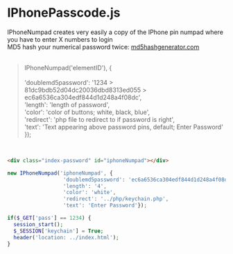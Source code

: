 # IPhonePasscode.js
IPhoneNumpad creates very easily a copy of the IPhone pin numpad where you have to enter X numbers to login<br>
MD5 hash your numerical password twice: <a href="https://www.md5hashgenerator.com"> md5hashgenerator.com </a><br><br>
> IPhoneNumpad('elementID'), { <br><br>
> 'doublemd5password': '1234 > 81dc9bdb52d04dc20036dbd8313ed055 > ec6a6536ca304edf844d1d248a4f08dc', <br>
> 'length': 'length of password', <br>
> 'color': 'color of buttons; white, black, blue', <br>
> 'redirect': 'php file to redirect to if password is right', <br>
> 'text': 'Text appearing above password pins, default; Enter Password' <br>
> });
<br>

```html
<div class="index-password" id="iphoneNumpad"></div>
```
```javascript
new IPhoneNumpad('iphoneNumpad', {
                  'doublemd5password': 'ec6a6536ca304edf844d1d248a4f08dc',
                  'length': '4',
                  'color': 'white',
                  'redirect': '../php/keychain.php',
                  'text': 'Enter Password'});
```
```php
if($_GET['pass'] == 1234) {
  session_start();
  $_SESSION['keychain'] = True;
  header('location: ../index.html');
}
```
